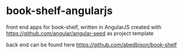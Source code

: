 # book-shelf-angularjs
front end apps for book-shelf, written in AngularJS
created with https://github.com/angular/angular-seed as project template

back end can be found here https://github.com/abedbison/book-shelf
